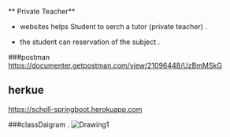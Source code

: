 
** Private Teacher**


-   websites  helps Student to serch a  tutor    (private teacher) .

- the student  can  reservation of the subject .

###postman 
 https://documenter.getpostman.com/view/21096448/UzBmMSkG
 
 ## herkue

 https://scholl-springboot.herokuapp.com
 
 ###classDaigram .
![Drawing1](https://user-images.githubusercontent.com/103144996/174499846-0e84ee50-b4f8-440e-9ff4-51c9143e6c97.png)
